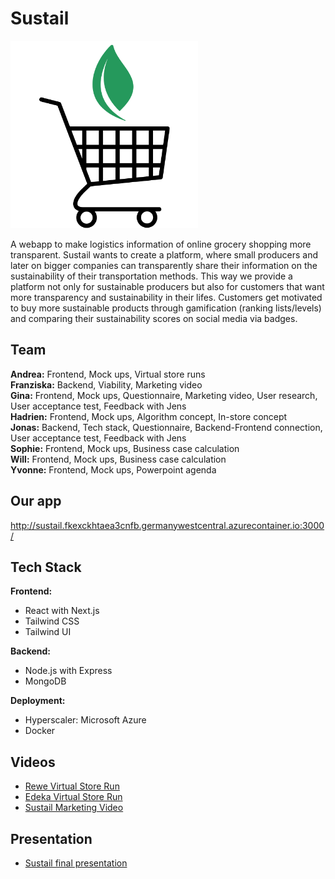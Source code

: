 # Sustail

<img src="/frontend/public/Sustail.png" width="300" height="300" />

A webapp to make logistics information of online grocery shopping more transparent. Sustail wants to create a platform, where small producers and later on bigger companies can transparently share their information on the sustainability of their transportation methods. This way we provide a platform not only for sustainable producers but also for customers that want more transparency and sustainability in their lifes. Customers get motivated to buy more sustainable products through gamification (ranking lists/levels) and comparing their sustainability scores on social media via badges. 

## Team

**Andrea:** Frontend, Mock ups, Virtual store runs    
**Franziska:** Backend, Viability, Marketing video  
**Gina:** Frontend, Mock ups, Questionnaire, Marketing video, User research, User acceptance test, Feedback with Jens   
**Hadrien:** Frontend, Mock ups, Algorithm concept, In-store concept   
**Jonas:** Backend, Tech stack, Questionnaire, Backend-Frontend connection, User acceptance test, Feedback with Jens   
**Sophie:** Frontend, Mock ups, Business case calculation   
**Will:** Frontend, Mock ups, Business case calculation   
**Yvonne:** Frontend, Mock ups, Powerpoint agenda   

## Our app

http://sustail.fkexckhtaea3cnfb.germanywestcentral.azurecontainer.io:3000/

## Tech Stack

**Frontend:**
- React with Next.js
- Tailwind CSS
- Tailwind UI   

**Backend:**
- Node.js with Express
- MongoDB   

**Deployment:**
- Hyperscaler: Microsoft Azure
- Docker

## Videos
- [Rewe Virtual Store Run](https://github.com/Jonas-Grill/sustail/blob/main/videos/Rewe_Virtual_Store_Run.mp4)
- [Edeka Virtual Store Run](https://github.com/Jonas-Grill/sustail/blob/main/videos/Edeka_Virtual_Store_Run.mp4)
- [Sustail Marketing Video](https://github.com/Jonas-Grill/sustail/blob/main/videos/Sustail_Marketing_Video.mp4)

## Presentation
- [Sustail final presentation](https://github.com/Jonas-Grill/sustail/blob/main/presentation/Sustail.pptx)
